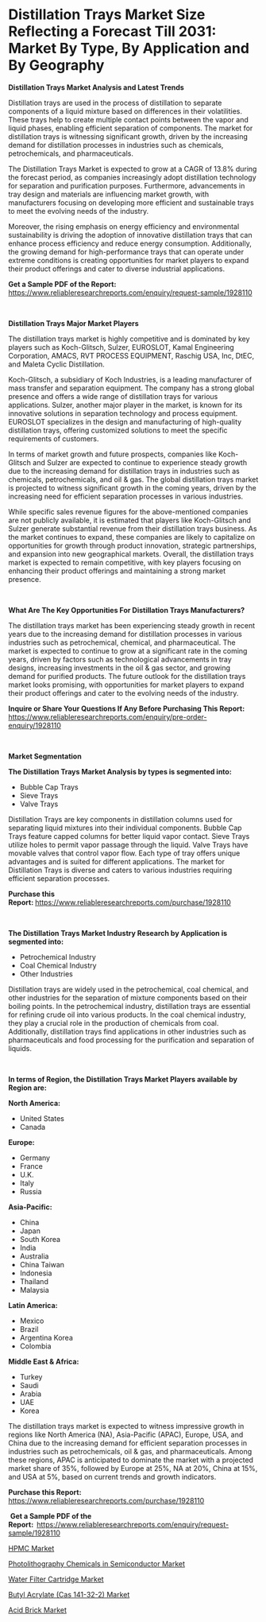 <p><h1>Distillation Trays Market Size Reflecting a Forecast Till 2031: Market By Type, By Application and By Geography</h1></p><p><strong>Distillation Trays Market Analysis and Latest Trends</strong></p>
<p><p>Distillation trays are used in the process of distillation to separate components of a liquid mixture based on differences in their volatilities. These trays help to create multiple contact points between the vapor and liquid phases, enabling efficient separation of components. The market for distillation trays is witnessing significant growth, driven by the increasing demand for distillation processes in industries such as chemicals, petrochemicals, and pharmaceuticals.</p><p>The Distillation Trays Market is expected to grow at a CAGR of 13.8% during the forecast period, as companies increasingly adopt distillation technology for separation and purification purposes. Furthermore, advancements in tray design and materials are influencing market growth, with manufacturers focusing on developing more efficient and sustainable trays to meet the evolving needs of the industry.</p><p>Moreover, the rising emphasis on energy efficiency and environmental sustainability is driving the adoption of innovative distillation trays that can enhance process efficiency and reduce energy consumption. Additionally, the growing demand for high-performance trays that can operate under extreme conditions is creating opportunities for market players to expand their product offerings and cater to diverse industrial applications.</p></p>
<p><strong>Get a Sample PDF of the Report:&nbsp;</strong> <a href="https://www.reliableresearchreports.com/enquiry/request-sample/1928110">https://www.reliableresearchreports.com/enquiry/request-sample/1928110</a></p>
<p>&nbsp;</p>
<p><strong>Distillation Trays Major Market Players</strong></p>
<p><p>The distillation trays market is highly competitive and is dominated by key players such as Koch-Glitsch, Sulzer, EUROSLOT, Kamal Engineering Corporation, AMACS, RVT PROCESS EQUIPMENT, Raschig USA, Inc, DtEC, and Maleta Cyclic Distillation.</p><p>Koch-Glitsch, a subsidiary of Koch Industries, is a leading manufacturer of mass transfer and separation equipment. The company has a strong global presence and offers a wide range of distillation trays for various applications. Sulzer, another major player in the market, is known for its innovative solutions in separation technology and process equipment. EUROSLOT specializes in the design and manufacturing of high-quality distillation trays, offering customized solutions to meet the specific requirements of customers.</p><p>In terms of market growth and future prospects, companies like Koch-Glitsch and Sulzer are expected to continue to experience steady growth due to the increasing demand for distillation trays in industries such as chemicals, petrochemicals, and oil & gas. The global distillation trays market is projected to witness significant growth in the coming years, driven by the increasing need for efficient separation processes in various industries.</p><p>While specific sales revenue figures for the above-mentioned companies are not publicly available, it is estimated that players like Koch-Glitsch and Sulzer generate substantial revenue from their distillation trays business. As the market continues to expand, these companies are likely to capitalize on opportunities for growth through product innovation, strategic partnerships, and expansion into new geographical markets. Overall, the distillation trays market is expected to remain competitive, with key players focusing on enhancing their product offerings and maintaining a strong market presence.</p></p>
<p>&nbsp;</p>
<p><strong>What Are The Key Opportunities For Distillation Trays Manufacturers?</strong></p>
<p><p>The distillation trays market has been experiencing steady growth in recent years due to the increasing demand for distillation processes in various industries such as petrochemical, chemical, and pharmaceutical. The market is expected to continue to grow at a significant rate in the coming years, driven by factors such as technological advancements in tray designs, increasing investments in the oil & gas sector, and growing demand for purified products. The future outlook for the distillation trays market looks promising, with opportunities for market players to expand their product offerings and cater to the evolving needs of the industry.</p></p>
<p><strong>Inquire or Share Your Questions If Any Before Purchasing This Report:</strong> <a href="https://www.reliableresearchreports.com/enquiry/pre-order-enquiry/1928110">https://www.reliableresearchreports.com/enquiry/pre-order-enquiry/1928110</a></p>
<p>&nbsp;</p>
<p><strong>Market Segmentation</strong></p>
<p><strong>The Distillation Trays Market Analysis by types is segmented into:</strong></p>
<p><ul><li>Bubble Cap Trays</li><li>Sieve Trays</li><li>Valve Trays</li></ul></p>
<p><p>Distillation Trays are key components in distillation columns used for separating liquid mixtures into their individual components. Bubble Cap Trays feature capped columns for better liquid vapor contact. Sieve Trays utilize holes to permit vapor passage through the liquid. Valve Trays have movable valves that control vapor flow. Each type of tray offers unique advantages and is suited for different applications. The market for Distillation Trays is diverse and caters to various industries requiring efficient separation processes.</p></p>
<p><strong>Purchase this Report:&nbsp;</strong><a href="https://www.reliableresearchreports.com/purchase/1928110">https://www.reliableresearchreports.com/purchase/1928110</a></p>
<p>&nbsp;</p>
<p><strong>The Distillation Trays Market Industry Research by Application is segmented into:</strong></p>
<p><ul><li>Petrochemical Industry</li><li>Coal Chemical Industry</li><li>Other Industries</li></ul></p>
<p><p>Distillation trays are widely used in the petrochemical, coal chemical, and other industries for the separation of mixture components based on their boiling points. In the petrochemical industry, distillation trays are essential for refining crude oil into various products. In the coal chemical industry, they play a crucial role in the production of chemicals from coal. Additionally, distillation trays find applications in other industries such as pharmaceuticals and food processing for the purification and separation of liquids.</p></p>
<p>&nbsp;</p>
<p><strong>In terms of Region, the Distillation Trays Market Players available by Region are:</strong></p>
<p>
    <p> <strong> North America: </strong>
        <ul>
            <li>United States</li>
            <li>Canada</li>
        </ul>
        </p> 
    <p> <strong> Europe: </strong>
        <ul>
            <li>Germany</li>
            <li>France</li>
            <li>U.K.</li>
            <li>Italy</li>
            <li>Russia</li>
        </ul>
        </p> 
    <p> <strong> Asia-Pacific: </strong>
        <ul>
            <li>China</li>
            <li>Japan</li>
            <li>South Korea</li>
            <li>India</li>
            <li>Australia</li>
            <li>China Taiwan</li>
            <li>Indonesia</li>
            <li>Thailand</li>
            <li>Malaysia</li>
        </ul>
        </p> 
    <p> <strong> Latin America: </strong>
        <ul>
            <li>Mexico</li>
            <li>Brazil</li>
            <li>Argentina Korea</li>
            <li>Colombia</li>
        </ul>
        </p> 
    <p> <strong> Middle East & Africa: </strong>
        <ul>
            <li>Turkey</li>
            <li>Saudi</li>
            <li>Arabia</li>
            <li>UAE</li>
            <li>Korea</li>
        </ul>
    </p>
    </p>
<p><p>The distillation trays market is expected to witness impressive growth in regions like North America (NA), Asia-Pacific (APAC), Europe, USA, and China due to the increasing demand for efficient separation processes in industries such as petrochemicals, oil & gas, and pharmaceuticals. Among these regions, APAC is anticipated to dominate the market with a projected market share of 35%, followed by Europe at 25%, NA at 20%, China at 15%, and USA at 5%, based on current trends and growth indicators.</p></p>
<p><strong>Purchase this Report: </strong><a href="https://www.reliableresearchreports.com/purchase/1928110">https://www.reliableresearchreports.com/purchase/1928110</a></p>
<p>&nbsp;<strong>Get a Sample PDF of the Report:&nbsp;&nbsp;</strong><a href="https://www.reliableresearchreports.com/enquiry/request-sample/1928110">https://www.reliableresearchreports.com/enquiry/request-sample/1928110</a></p>
<p><strong></strong></p>
<p><p><a href="https://view.publitas.com/reportprime-1/hpmc-market-challenges-opportunities-and-growth-drivers-and-major-market-players-forecasted-for-period-from-2024-2031/">HPMC Market</a></p><p><a href="https://issuu.com/reportprime-2/docs/photolithography-chemicals-in-semiconductor-market">Photolithography Chemicals in Semiconductor Market</a></p><p><a href="https://github.com/mancsybtousav/Market-Research-Report-List-1/blob/main/water-filter-cartridge-market.md">Water Filter Cartridge Market</a></p><p><a href="https://issuu.com/reportprime-2/docs/butyl-acrylate-cas-141-32-2-market-size-2030.pptx">Butyl Acrylate (Cas 141-32-2) Market</a></p><p><a href="https://github.com/josesg55/Market-Research-Report-List-1/blob/main/acid-brick-market.md">Acid Brick Market</a></p></p>
